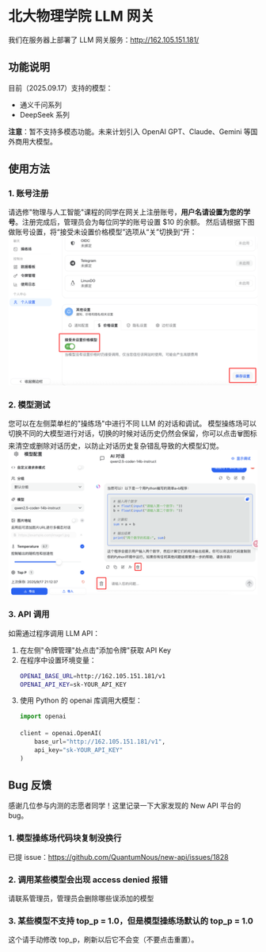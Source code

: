 # 北大物理学院 LLM 网关

我们在服务器上部署了 LLM 网关服务：http://162.105.151.181/

## 功能说明

目前（2025.09.17）支持的模型：
- 通义千问系列
- DeepSeek 系列

**注意**：暂不支持多模态功能。未来计划引入 OpenAI GPT、Claude、Gemini 等国外商用大模型。

## 使用方法

### 1. 账号注册
请选修"物理与人工智能"课程的同学在网关上注册账号，**用户名请设置为您的学号**。注册完成后，管理员会为每位同学的账号设置 $10 的余额。
然后请根据下图做账号设置，将“接受未设置价格模型”选项从“关”切换到“开：
![账号设置](./llm-gateway/1.png)

### 2. 模型测试
您可以在左侧菜单栏的"操练场"中进行不同 LLM 的对话和调试。
模型操练场可以切换不同的大模型进行对话，切换的时候对话历史仍然会保留，你可以点击🗑️图标来清空或删除对话历史，以防止对话历史复杂错乱导致的大模型幻觉。
![对话历史管理](./llm-gateway/2.png)

### 3. API 调用
如需通过程序调用 LLM API：

1. 在左侧"令牌管理"处点击"添加令牌"获取 API Key
2. 在程序中设置环境变量：
   ```bash
   OPENAI_BASE_URL=http://162.105.151.181/v1
   OPENAI_API_KEY=sk-YOUR_API_KEY
   ```
3. 使用 Python 的 openai 库调用大模型：
   ```python
   import openai
   
   client = openai.OpenAI(
       base_url="http://162.105.151.181/v1",
       api_key="sk-YOUR_API_KEY"
   )
   ```

## Bug 反馈

感谢几位参与内测的志愿者同学！这里记录一下大家发现的 New API 平台的 bug。

### 1. 模型操练场代码块复制没换行

已提 issue：https://github.com/QuantumNous/new-api/issues/1828

### 2. 调用某些模型会出现 access denied 报错

请联系管理员，管理员会删除哪些误添加的模型

### 3. 某些模型不支持 top_p = 1.0，但是模型操练场默认的 top_p = 1.0

这个请手动修改 top_p，刷新以后它不会变（不要点击重置）。